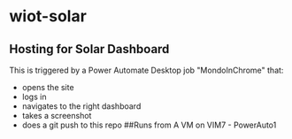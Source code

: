 # wiot-solar
## Hosting for Solar Dashboard
This is triggered by a Power Automate Desktop job "MondoInChrome" that:
- opens the site
- logs in
- navigates to the right dashboard
- takes a screenshot
- does a git push to this repo
##Runs from
A VM on VIM7 - PowerAuto1
